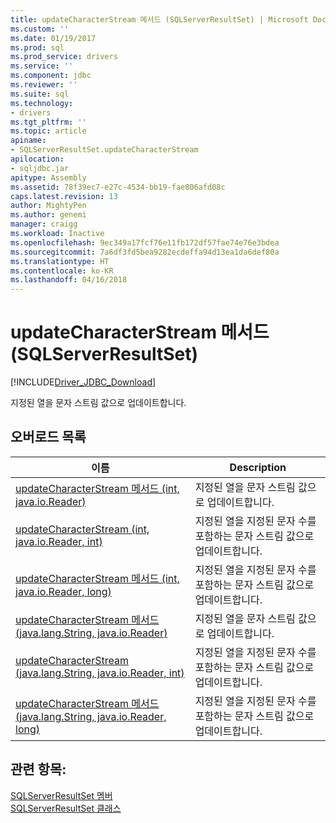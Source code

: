 ```yaml
---
title: updateCharacterStream 메서드 (SQLServerResultSet) | Microsoft Docs
ms.custom: ''
ms.date: 01/19/2017
ms.prod: sql
ms.prod_service: drivers
ms.service: ''
ms.component: jdbc
ms.reviewer: ''
ms.suite: sql
ms.technology:
- drivers
ms.tgt_pltfrm: ''
ms.topic: article
apiname:
- SQLServerResultSet.updateCharacterStream
apilocation:
- sqljdbc.jar
apitype: Assembly
ms.assetid: 78f39ec7-e27c-4534-bb19-fae806afd08c
caps.latest.revision: 13
author: MightyPen
ms.author: genemi
manager: craigg
ms.workload: Inactive
ms.openlocfilehash: 9ec349a17fcf76e11fb172df57fae74e76e3bdea
ms.sourcegitcommit: 7a6df3fd5bea9282ecdeffa94d13ea1da6def80a
ms.translationtype: HT
ms.contentlocale: ko-KR
ms.lasthandoff: 04/16/2018
---
```

# <a name="updatecharacterstream-method-sqlserverresultset"></a>updateCharacterStream 메서드(SQLServerResultSet)
[!INCLUDE[Driver_JDBC_Download](../../../includes/driver_jdbc_download.md)]

  지정된 열을 문자 스트림 값으로 업데이트합니다.  
  
## <a name="overload-list"></a>오버로드 목록  
  
|이름|Description|  
|----------|-----------------|  
|[updateCharacterStream 메서드 &#40;int, java.io.Reader&#41;](../../../connect/jdbc/reference/updatecharacterstream-method-int-java-io-reader.md)|지정된 열을 문자 스트림 값으로 업데이트합니다.|  
|[updateCharacterStream (int, java.io.Reader, int)](../../../connect/jdbc/reference/updatecharacterstream-method-int-java-io-reader-int.md)|지정된 열을 지정된 문자 수를 포함하는 문자 스트림 값으로 업데이트합니다.|  
|[updateCharacterStream 메서드 &#40;int, java.io.Reader, long&#41;](../../../connect/jdbc/reference/updatecharacterstream-method-int-java-io-reader-long.md)|지정된 열을 지정된 문자 수를 포함하는 문자 스트림 값으로 업데이트합니다.|  
|[updateCharacterStream 메서드 &#40;java.lang.String, java.io.Reader&#41;](../../../connect/jdbc/reference/updatecharacterstream-method-java-lang-string-java-io-reader.md)|지정된 열을 문자 스트림 값으로 업데이트합니다.|  
|[updateCharacterStream (java.lang.String, java.io.Reader, int)](../../../connect/jdbc/reference/updatecharacterstream-method-java-lang-string-java-io-reader-int.md)|지정된 열을 지정된 문자 수를 포함하는 문자 스트림 값으로 업데이트합니다.|  
|[updateCharacterStream 메서드 &#40;java.lang.String, java.io.Reader, long&#41;](../../../connect/jdbc/reference/updatecharacterstream-method-java-lang-string-java-io-reader-long.md)|지정된 열을 지정된 문자 수를 포함하는 문자 스트림 값으로 업데이트합니다.|  
  
## <a name="see-also"></a>관련 항목:  
 [SQLServerResultSet 멤버](../../../connect/jdbc/reference/sqlserverresultset-members.md)   
 [SQLServerResultSet 클래스](../../../connect/jdbc/reference/sqlserverresultset-class.md)  
  
  
